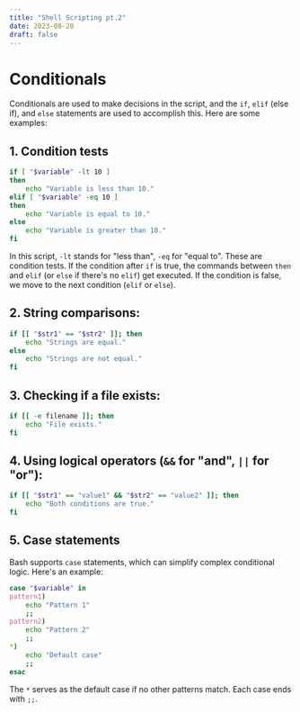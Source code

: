 ```yaml
---
title: "Shell Scripting pt.2"
date: 2023-08-20
draft: false
---
```

# Conditionals

Conditionals are used to make decisions in the script, and the `if`, `elif` (else if), and `else` statements are used to accomplish this. Here are some examples:



## 1. Condition tests

```bash
if [ "$variable" -lt 10 ]
then
    echo "Variable is less than 10."
elif [ "$variable" -eq 10 ]
then
    echo "Variable is equal to 10."
else
    echo "Variable is greater than 10."
fi
```

In this script, `-lt` stands for "less than", `-eq` for "equal to". These are condition tests. If the condition after `if` is true, the commands between `then` and `elif` (or `else` if there's no `elif`) get executed. If the condition is false, we move to the next condition (`elif` or `else`).


## 2. String comparisons:

   ```bash
   if [[ "$str1" == "$str2" ]]; then
       echo "Strings are equal."
   else
       echo "Strings are not equal."
   fi
   ```

## 3. Checking if a file exists:

   ```bash
   if [[ -e filename ]]; then
       echo "File exists."
   fi
   ```

## 4. Using logical operators (`&&` for "and", `||` for "or"):

   ```bash
   if [[ "$str1" == "value1" && "$str2" == "value2" ]]; then
       echo "Both conditions are true."
   fi
   ```

## 5. Case statements

   Bash supports `case` statements, which can simplify complex conditional logic. Here's an example:

   ```bash
   case "$variable" in
   pattern1)
       echo "Pattern 1"
       ;;
   pattern2)
       echo "Pattern 2"
       ;;
   *)
       echo "Default case"
       ;;
   esac
   ```

   The `*` serves as the default case if no other patterns match. Each case ends with `;;`.

